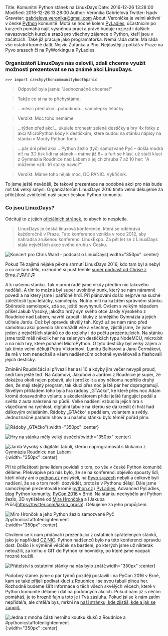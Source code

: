 Title: Komunitní Python stánek na LinuxDays
Date: 2016-12-26 13:28:00
Modified: 2016-12-26 13:28:00
Author: Veronika Gabrielová
Twitter: lspdv
Gravatar: gabrielova.veronika@gmail.com
About: Veronička je velmi aktivní v české [Python](http://python.cz/) komunitě. Motá se hodně kolem [PyLadies](http://pyladies.cz/), účastnicím po kurzech pomáhá najít vysněnou práci a právě buduje rozjezd i dalších navazovacích kurzů a srazů pro všechny zájemce o Python, kteří jsou v začátcích. Také již pracuje jako programátorka. Nemá ráda datle. Má ráda vše ostatní kromě datlí. Nejvíc Žufánka a Pho. Nejčastěji ji potkáš v Praze na Pyvo srazech či na PyWorkingu a PyLadies.

### Organizátoři LinuxDays nás oslovili, zdali chceme využít možnosti prezentovat se na známé akci LinuxDays. 

```
>>> import czechpythoncommunityboothpanic
```

> Odpověď byla jasná: "Jednoznačně chceme!"

> Takže co si na to přichystáme:

> ...měsíc před akcí...pohodinda...
> samolepky
> letáčky

> Verdikt: Moc toho nemáme


> ...týden před akcí...
> ukulele orchestr
> zelené destičky a hry 4x
> fotky z akcí
> MicroPython kódy k destičkám, které budou na stánku
> nápisy na stánku v Monty Python fontu

> ...pár dní před akcí...
> Python žezlo (tyč) samozvané Pyč – došla modrá niť na 3D tisk
> lidi na stánek – máme již 8+ a furt se hlásí, už stačí
> kluci z Gymnázia Roudnice nad Labem a jejich zhruba 7 až 10 her: "A můžeme vzít i tři stolky navíc?"

> Verdikt: Máme toho nějak moc, DO PANIC. Vykřičník.



To jsme ještě nevěděli, že taková prezentace na podobné akci pro nás bude mít tak velký smysl. Organizátorům LinuxDays 2016 tímto velmi děkujeme za příležitost zviditelnit naši super českou Python komunitu.
 



### Co jsou LinuxDays? 

Odcituji to z jejich [oficiálních stránek](https://www.linuxdays.cz/), to abych to nespletla.

> LinuxDays je česká linuxová konference, která se odehrává každoročně v Praze. Tato
> konference vznikla v roce 2012, aby nahradila zrušenou konferenci LinuxExpo. Za pět
> let se z LinuxDays stala největších akce svého druhu v Česku.

![Koncert pro Chris Ward - podcast o LinuxDays]({filename}/images/linuxdays_img_2389.jpg){:width="350px" :center}

Pokud Tě zajímá nějaké pěkné shrnutí LinuxDays 2016, kdo tam byl a nebyl a co se tam dělo, rozhodně si pusť tenhle [super podcast od Chrise z Brna](https://soundcloud.com/chris-ward-908424795/rozhovory-na-linuxdayscz-2016-radio-beat-brno-petr-simacek).♪♫♪♪♫

A k našemu stánku. Tak v první řadě jsme nikdy předtím nic takového nedělali. A tím to možná byl super uvolněný punk, který se nám náramně povedl a na který jsme i patřičně hrdí.
Při plánování došlo nejprve na suché záležitosti typu letáčky, samolepky. Nutno míti na každém správném stánku. Sběratelé samolepek, zdá se, ještě nevyhynuli.
Ovšem s velkým nápadem přišel Jakub Vysoký, jakožto hrdý syn svého otce Jardy Vysokého z Roudnice nad Labem, navrhl zapojit i kluky z tamějšího Gymnázia a jejich učitele Jardu.
Což byl opravdu skvělý tah. Když už se nám ráno před samotnou akcí povedlo shromáždit vše a všechny, zjistili jsme, že jsme jeden z největších stánků co do rozlohy i do počtu prezentujících.
Na stánku jsme totiž měli několik her na zelených destičkách typu NodeMCU, micro:bit a na nich hry, které poháněl MicroPython.
O tyto destičky byl velký zájem a tak tímto velmi děkuji Petru Viktorinovi, Lumíru Balharovi a Janu Čermákovi, že mě v tom nenechali a všem nadšencům ochotně vysvětlovali a flashovali jejich destičky.

Zmínění Roudničáci si přivezli her asi 10 a kdyby jim večer nevypli proud, sedí tam ještě teď. Na Adamovi, Jakubovi a Jardovi z Roudnice je super, že dokážou okolí nejen pobavit, ale i proškolit a aby někomu nepřišlo druhý den, že mají stejný program, tak 
kluci přes noc ještě pár her doprogramují. Skvělým příkladem toho byla hra rádoby „GTAčko“, ke které přes noc Adam kromě dosavadního volantu s akcelerátorem přidal ještě fungující pedál a světla z auta nalezená na půdě.
Velké nadšení vzbudila jejich hra s vlaječkami na rychlost, digitální tabule na kterou se dá kreslit či hrát had dálkovým ovládáním. Rádoby „GTAčko“ s pedálem, volantem a světly. Jednoznačně parádní show a u našeho stánku bylo téměř pořád plno.

![Rádoby „GTAčko“]({filename}/images/linuxdays_img_2194.jpg){:width="350px" :center}

![Hry na stánku měly velký úspěch]({filename}/images/linuxdays_img_2211.jpg){:width="350px" :center}

![Jarda Vysoký s digitální tabulí, kterou naprogramoval s klukama z Gymnázia Roudnice nad Labem]({filename}/images/linuxdays_img_2216.jpg){:width="350px" :center}


Při té příležitosti jsme lidem povídali o tom, co vše v české Python komunitě děláme. Překvapivé pro nás bylo, že se na konferenci objevilo spousty lidí, kteří nikdy ani o [python.cz](http://python.cz/) neslyšeli, na [Pyvo srazech](http://pyvo.cz/) nebyli a celkově byli nadšení, že se o tom mohli dozvědět, protože v Pythonu dělají.
Dále jsme samozřejmě prezentovali kromě [python.cz](http://python.cz/) i [PyLadies](http://pyladies.cz/), Advanced PyLadies, [blog](http://blog.python.cz/) Python komunity, [PyCon 2016](https://cz.pycon.org/2016/) v Brně.
Na stánku nechybělo ani Python žezlo, 3D vytištěné od [Mira Hrončoka](https://twitter.com/hroncok) a [Jakuba Průši]https://twitter.com/jakub_prusa). Děkujeme za jeho propůjčení. 

![Miro Hrončok a jeho Python žezlo samozvané Pyč #pythonicstaffofenlightenment]({filename}/images/linuxdays_img_2158.jpg){:width="350px" :center}

Chvílemi se k nám přidávali i prezentující z ostatních spřátelených stánků, jako je například [CZ.NIC](https://www.nic.cz/). Python nadšenců bylo na této konferenci opravdu dost. Došlo i k výměně věciček na bastlení, po kterých jsme už nikterak netoužili, za knihu o GIT do Python knihovničky, po které jsme naopak hrozně toužili.

![Přátelství s ostatními stánky na nás bylo znát]({filename}/images/linuxdays_img_2200.jpg){:width="350px" :center}

Podobný stánek jsme o pár týdnů později postavili i na PyCon 2016 v Brně, kam se také přijeli podívat kluci z Roudnice i se svou tabulí plnou her. 
Rozhodně budeme šířit informace o těch všech skvělých věcech, které v Python komunitě děláme i dál na podobných akcích. Pokud nám již s něčím pomáháš, je to hrozně fajn a toto je i Tvá zásluha.
Pokud jsi se k nám zatím nepřidal/a, ale chtěl/a bys, mrkni na [naši stránku, kde zjistíš, kde a jak se zapojit.](http://python.cz/zapojse/) 

![Jedna z mnoha částí herního koutku kluků z Roudnice a #pythonicstaffofenlightenment]({filename}/images/linuxdays_img_2292.jpg){:width="350px" :center}
